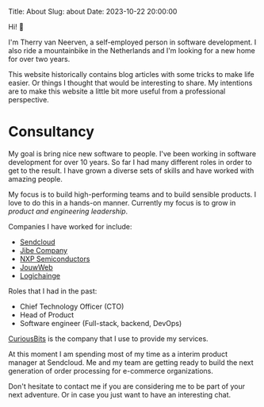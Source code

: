 Title: About
Slug: about
Date: 2023-10-22 20:00:00

Hi! 👋

I'm Therry van Neerven, a self-employed person in software development. I also
ride a mountainbike in the Netherlands and I'm looking for a new home for over two years.

This website historically contains blog articles with some tricks to make life
easier. Or things I thought that would be interesting to share.
My intentions are to make this website a little bit more useful from a professional
perspective.

# Consultancy

My goal is bring nice new software to people. I've been working in software
development for over 10 years. So far I had many different roles in order
to get to the result. I have grown a diverse sets of skills and have worked with
amazing people.

My focus is to build high-performing teams and to build sensible products.
I love to do this in a hands-on manner.
Currently my focus is to grow in *product and engineering leadership*.

Companies I have worked for include:

* [Sendcloud](https://www.sendcloud.com/)
* [Jibe Company](https://www.jibe.company/)
* [NXP Semiconductors](https://www.nxp.com/)
* [JouwWeb](https://www.jouwweb.nl/)
* [Logichainge](https://www.logichainge.com/)

Roles that I had in the past:

* Chief Technology Officer (CTO)
* Head of Product
* Software engineer (Full-stack, backend, DevOps)

[CuriousBits](https://www.curiousbits.nl/) is the company that I use to provide my services.

At this moment I am spending most of my time as a interim product manager at
Sendcloud. Me and my team are getting ready to build the next generation of order processing for
e-commerce organizations.

Don't hesitate to contact me if you are considering me to be part of your next
adventure. Or in case you just want to have an interesting chat.
